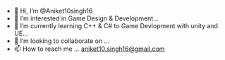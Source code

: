 - 👋 Hi, I’m @Aniket10singh16
- 👀 I’m interested in Game Design & Development...
- 🌱 I’m currently learning C++ & C# to Game Devlopment with unity and UE...
- 💞️ I’m looking to collaborate on ...
- 📫 How to reach me ... aniket10.singh16@gmail.com

<!---
Aniket10singh16/Aniket10singh16 is a ✨ special ✨ repository because its `README.md` (this file) appears on your GitHub profile.
You can click the Preview link to take a look at your changes.
--->
